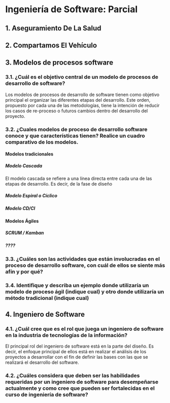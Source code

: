 # Ingeniería de Software: Parcial

## 1. Aseguramiento De La Salud

## 2. Compartamos El Vehículo

## 3. Modelos de procesos software

### 3.1. ¿Cuál es el objetivo central de un modelo de procesos de desarrollo de software?

Los modelos de procesos de desarrollo de software tienen como objetivo principal el organizar las diferentes etapas del desarrollo. Este orden, propuesto por cada una de las metodologías, tiene la intención de reducir los casos de re-proceso o futuros cambios dentro del desarrollo del proyecto.

### 3.2. ¿Cuales modelos de proceso de desarrollo software conoce y que características tienen? Realice un cuadro comparativo de los modelos.

#### Modelos tradicionales

##### Modelo Cascada

El modelo cascada se refiere a una línea directa entre cada una de las etapas de desarrollo. Es decir, de la fase de diseño

##### Modelo Espiral o Cíclico

##### Modelo CD/CI

#### Modelos Ágiles

##### SCRUM / Kamban

##### ????

### 3.3. ¿Cuáles son las actividades que están involucradas en el proceso de desarrollo software, con cuál de ellos se siente más afín y por qué?

### 3.4. Identifique y describa un ejemplo donde utilizaría un modelo de proceso ágil (indique cual) y otro donde utilizaría un método tradicional (indique cual)

## 4. Ingeniero de Software

### 4.1. ¿Cuál cree que es el rol que juega un ingeniero de software en la industria de tecnologías de la información?

El principal rol del ingeniero de software está en la parte del diseño. Es decir, el enfoque principal de ellos está en realizar el análisis de los proyectos a desarrollar con el fin de definir las bases con las que se realizará el desarrollo del software.

### 4.2. ¿Cuáles considera que deben ser las habilidades requeridas por un ingeniero de software para desempeñarse actualmente y como cree que pueden ser fortalecidas en el curso de ingeniería de software?
